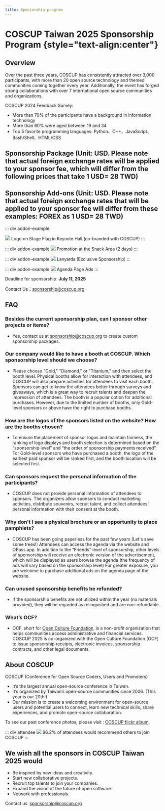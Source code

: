 ```yaml
---
title: Sponsorship program
---
```


<script setup lang="ts">
import SponsorTable from './parts/main.md'
import AddonTable from './parts/addon.md'
</script>

# COSCUP Taiwan 2025 Sponsorship Program {style="text-align:center"}

## Overview

Over the past three years, COSCUP has consistently attracted over 3,000 participants, with more than 20 open source technology and themed communities coming together every year. Additionally, the event has forged strong collaborations with over 7 international open source communities and organizations.

COSCUP 2024 Feedback Survey:

- More than 70% of the participants have a background in information technology
- More than 60% were aged between 19 and 34
- Top 5 favorite programming languages: Python、C++、JavaScript、Bash/Shell、HTML/CSS

## Sponsorship Package (Unit: USD. Please note that actual foreign exchange rates will be applied to your sponsor fee, which will differ from the following prices that take 1 USD= 28 TWD)

<SponsorTable />

## Sponsorship Add-ons (Unit: USD. Please note that actual foreign exchange rates that will be applied to your sponsor fee will differ from these examples: FOREX as 1 USD= 28 TWD)

<AddonTable />

::: div addon-example

![](/@/assets/images/sponsorships/flag_dark.webp)
Logo on Stage Flag in Keynote Hall (co-branded with COSCUP)
:::

::: div addon-example
![](/@/assets/images/sponsorships/promotion_dark.webp)
Promotion at the Snack Area (2 days)
:::

::: div addon-example
![](/@/assets/images/sponsorships/lanyards_dark.webp)
Lanyards (Exclusive Sponsorship)
:::

::: div addon-example
![](/@/assets/images/sponsorships/website-agenda-ads_dark.webp)
Agenda Page Ads
:::

<style scoped>
.addon-example {
  display: inline-block;
  width: 50%;
  text-align: center;
  padding: 5px;
}
</style>

Deadline for sponsorship: **July 11, 2025**

Contact Us：[sponsorship@coscup.org](mailto:sponsorship@coscup.org)

## FAQ

### Besides the current sponsorship plan, can I sponsor other projects or items?

- Yes, contact us at [sponsorship@coscup.org](mailto:sponsorship@coscup.org) to create custom sponsorship packages.

### Our company would like to have a booth at COSCUP. Which sponsorship level should we choose?

- Please choose "Gold," "Diamond," or "Titanium," and then select the booth level.
  Physical booths allow for interaction with attendees, and COSCUP will also prepare activities for attendees to visit each booth. Sponsors can get to know the attendees better through surveys and giveaways, which is a great way to recruit talents and deepen the impression of attendees.
  The booth is a popular option for additional purchases. However, due to the limited number of booths, only Gold-level sponsors or above have the right to purchase booths.

### How are the logos of the sponsors listed on the website? How are the booths chosen?

- To ensure the placement of sponsor logos and maintain fairness, the ranking of logo displays and booth selection is determined based on the “sponsorship level” and “the order of sponsorship payments received”.
  For Gold-level sponsors who have purchased a booth, the logo of the earliest paid sponsor will be ranked first, and the booth location will be selected first.

### Can sponsors request the personal information of the participants?

- COSCUP does not provide personal information of attendees to sponsors.
  The organizers allow sponsors to conduct marketing activities, distribute souvenirs, recruit talent, and collect attendees' personal information with their consent at the booth.

### Why don't I see a physical brochure or an opportunity to place pamphlets?

- COSCUP has been going paperless for the past few years (Let's save some trees\!) Attendees can access the agenda via the website and OPass app.
  In addition to the “Friends" level of sponsorship, other levels of sponsorship will receive an electronic version of the advertisement, which will be displayed as users browse the agenda (the frequency of ads will vary based on the sponsorship level) For greater exposure, you are welcome to purchase additional ads on the agenda page of the website.

### Can unused sponsorship benefits be refunded?

- If the sponsorship benefits are not utilized within the year (no materials provided), they will be regarded as relinquished and are non-refundable.

### What’s OCF?

- OCF, short for [Open Culture Foundation](https://ocf.tw/en/), is a non-profit organization that helps communities access administrative and financial services. COSCUP 2025 is co-organized with the Open Culture Foundation (OCF) to issue sponsorship receipts, electronic invoices, sponsorship contracts, and other legal documents.

## About COSCUP

COSCUP (Conference for Open Source Coders, Users and Promoters)

- It’s the largest annual open-source conference in Taiwan.
- It’s organized by Taiwan’s open-source communities since 2006. (This year is our 20th!)
- Our mission is to create a welcoming environment for open-source users and potential users to connect, learn new technical skills, share experiences, and promote open-source collaboration.

To see our past conference photos, please visit : [COSCUP flickr album](https://www.flickr.com/photos/coscup/albums).

::: div attendee
![](/@/assets/images/sponsorships/coscup-attendee.webp)
96.2% of attendees would recommend others to join COSCUP
:::

<style scoped>
.attendee {
  text-align: center;
}
</style>

## We wish all the sponsors in COSCUP Taiwan 2025 would

- Be inspired by new ideas and creativity.
- Start new collaborative projects.
- Recruit top talents to join your companies.
- Expand the vision of the future of open software.
- Network with professionals.

Contact us: [sponsorship@coscup.org](mailto:sponsorship@coscup.org)

